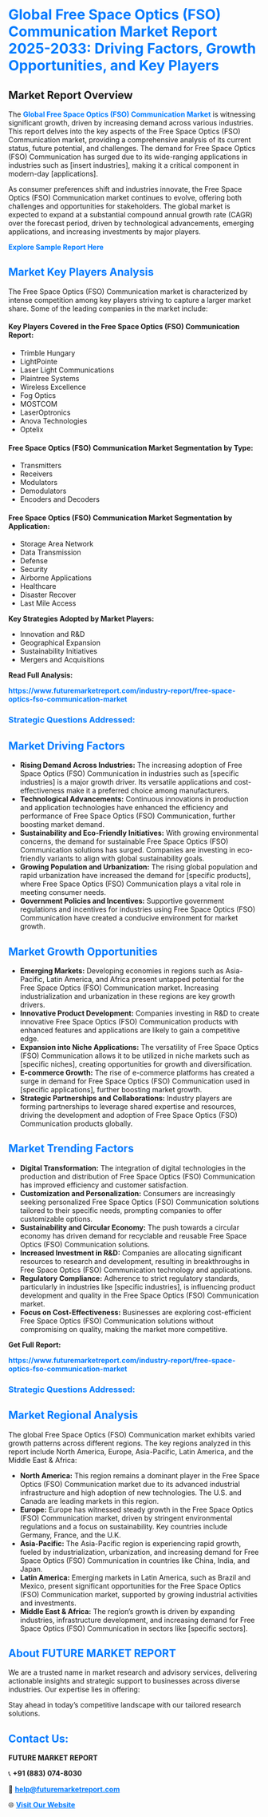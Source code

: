 <h1 style="color: #007BFF;">Global Free Space Optics (FSO) Communication Market Report 2025-2033: Driving Factors, Growth Opportunities, and Key Players</h1>

<section id="overview">
<h2>Market Report Overview</h2>
<p>The <a href="https://www.futuremarketreport.com/industry-report/free-space-optics-fso-communication-market" style="color: #007BFF; text-decoration: none;"><strong>Global Free Space Optics (FSO) Communication Market</strong></a> is witnessing significant growth, driven by increasing demand across various industries. This report delves into the key aspects of the Free Space Optics (FSO) Communication market, providing a comprehensive analysis of its current status, future potential, and challenges. The demand for Free Space Optics (FSO) Communication has surged due to its wide-ranging applications in industries such as [insert industries], making it a critical component in modern-day [applications].</p>
<p>As consumer preferences shift and industries innovate, the Free Space Optics (FSO) Communication market continues to evolve, offering both challenges and opportunities for stakeholders. The global market is expected to expand at a substantial compound annual growth rate (CAGR) over the forecast period, driven by technological advancements, emerging applications, and increasing investments by major players.</p>
</section>

<section id="overview">
<p><a href="https://www.futuremarketreport.com/request-sample/reportId=99270" style="color: #007BFF; text-decoration: none;"><strong>Explore Sample Report Here</strong></a></p>
</section>

<section id="key-players">
<h2 style="color: #007BFF;">Market Key Players Analysis</h2>
<p>The Free Space Optics (FSO) Communication market is characterized by intense competition among key players striving to capture a larger market share. Some of the leading companies in the market include:</p>
<h4>Key Players Covered in the Free Space Optics (FSO) Communication Report:</h4>
<ul><li>Trimble Hungary</li><li>LightPointe</li><li>Laser Light Communications</li><li>Plaintree Systems</li><li>Wireless Excellence</li><li>Fog Optics</li><li>MOSTCOM</li><li>LaserOptronics</li><li>Anova Technologies</li><li>Optelix</li></ul>
<h4>Free Space Optics (FSO) Communication Market Segmentation by Type:</h4>
<ul><li>Transmitters</li><li>Receivers</li><li>Modulators</li><li>Demodulators</li><li>Encoders and Decoders</li></ul>

<h4>Free Space Optics (FSO) Communication Market Segmentation by Application:</h4>
<ul><li>Storage Area Network</li><li>Data Transmission</li><li>Defense</li><li>Security</li><li>Airborne Applications</li><li>Healthcare</li><li>Disaster Recover</li><li>Last Mile Access</li></ul>
<p><strong>Key Strategies Adopted by Market Players:</strong></p>
<ul>
<li>Innovation and R&D</li>
<li>Geographical Expansion</li>
<li>Sustainability Initiatives</li>
<li>Mergers and Acquisitions</li>
</ul>
</section>

<section>
<p><strong>Read Full Analysis: </strong></p><a href="https://www.futuremarketreport.com/industry-report/free-space-optics-fso-communication-market" style="color: #007BFF; text-decoration: none;"><strong>https://www.futuremarketreport.com/industry-report/free-space-optics-fso-communication-market</strong></a>
<h3 style="color: #007BFF;">Strategic Questions Addressed:</h3>
</section>

<section id="driving-factors">
<h2 style="color: #007BFF;">Market Driving Factors</h2>
<ul>
<li><strong>Rising Demand Across Industries:</strong> The increasing adoption of Free Space Optics (FSO) Communication in industries such as [specific industries] is a major growth driver. Its versatile applications and cost-effectiveness make it a preferred choice among manufacturers.</li>
<li><strong>Technological Advancements:</strong> Continuous innovations in production and application technologies have enhanced the efficiency and performance of Free Space Optics (FSO) Communication, further boosting market demand.</li>
<li><strong>Sustainability and Eco-Friendly Initiatives:</strong> With growing environmental concerns, the demand for sustainable Free Space Optics (FSO) Communication solutions has surged. Companies are investing in eco-friendly variants to align with global sustainability goals.</li>
<li><strong>Growing Population and Urbanization:</strong> The rising global population and rapid urbanization have increased the demand for [specific products], where Free Space Optics (FSO) Communication plays a vital role in meeting consumer needs.</li>
<li><strong>Government Policies and Incentives:</strong> Supportive government regulations and incentives for industries using Free Space Optics (FSO) Communication have created a conducive environment for market growth.</li>
</ul>
</section>

<section id="growth-opportunities">
<h2 style="color: #007BFF;">Market Growth Opportunities</h2>
<ul>
<li><strong>Emerging Markets:</strong> Developing economies in regions such as Asia-Pacific, Latin America, and Africa present untapped potential for the Free Space Optics (FSO) Communication market. Increasing industrialization and urbanization in these regions are key growth drivers.</li>
<li><strong>Innovative Product Development:</strong> Companies investing in R&D to create innovative Free Space Optics (FSO) Communication products with enhanced features and applications are likely to gain a competitive edge.</li>
<li><strong>Expansion into Niche Applications:</strong> The versatility of Free Space Optics (FSO) Communication allows it to be utilized in niche markets such as [specific niches], creating opportunities for growth and diversification.</li>
<li><strong>E-commerce Growth:</strong> The rise of e-commerce platforms has created a surge in demand for Free Space Optics (FSO) Communication used in [specific applications], further boosting market growth.</li>
<li><strong>Strategic Partnerships and Collaborations:</strong> Industry players are forming partnerships to leverage shared expertise and resources, driving the development and adoption of Free Space Optics (FSO) Communication products globally.</li>
</ul>
</section>

<section id="trending-factors">
<h2 style="color: #007BFF;">Market Trending Factors</h2>
<ul>
<li><strong>Digital Transformation:</strong> The integration of digital technologies in the production and distribution of Free Space Optics (FSO) Communication has improved efficiency and customer satisfaction.</li>
<li><strong>Customization and Personalization:</strong> Consumers are increasingly seeking personalized Free Space Optics (FSO) Communication solutions tailored to their specific needs, prompting companies to offer customizable options.</li>
<li><strong>Sustainability and Circular Economy:</strong> The push towards a circular economy has driven demand for recyclable and reusable Free Space Optics (FSO) Communication solutions.</li>
<li><strong>Increased Investment in R&D:</strong> Companies are allocating significant resources to research and development, resulting in breakthroughs in Free Space Optics (FSO) Communication technology and applications.</li>
<li><strong>Regulatory Compliance:</strong> Adherence to strict regulatory standards, particularly in industries like [specific industries], is influencing product development and quality in the Free Space Optics (FSO) Communication market.</li>
<li><strong>Focus on Cost-Effectiveness:</strong> Businesses are exploring cost-efficient Free Space Optics (FSO) Communication solutions without compromising on quality, making the market more competitive.</li>
</ul>
</section>

<section>
<p><strong>Get Full Report: </strong></p><a href="https://www.futuremarketreport.com/industry-report/free-space-optics-fso-communication-market" style="color: #007BFF; text-decoration: none;"><strong>https://www.futuremarketreport.com/industry-report/free-space-optics-fso-communication-market</strong></a>
<h3 style="color: #007BFF;">Strategic Questions Addressed:</h3>
</section>


<section id="regional-analysis">
<h2 style="color: #007BFF;">Market Regional Analysis</h2>
<p>The global Free Space Optics (FSO) Communication market exhibits varied growth patterns across different regions. The key regions analyzed in this report include North America, Europe, Asia-Pacific, Latin America, and the Middle East & Africa:</p>
<ul>
<li><strong>North America:</strong> This region remains a dominant player in the Free Space Optics (FSO) Communication market due to its advanced industrial infrastructure and high adoption of new technologies. The U.S. and Canada are leading markets in this region.</li>
<li><strong>Europe:</strong> Europe has witnessed steady growth in the Free Space Optics (FSO) Communication market, driven by stringent environmental regulations and a focus on sustainability. Key countries include Germany, France, and the U.K.</li>
<li><strong>Asia-Pacific:</strong> The Asia-Pacific region is experiencing rapid growth, fueled by industrialization, urbanization, and increasing demand for Free Space Optics (FSO) Communication in countries like China, India, and Japan.</li>
<li><strong>Latin America:</strong> Emerging markets in Latin America, such as Brazil and Mexico, present significant opportunities for the Free Space Optics (FSO) Communication market, supported by growing industrial activities and investments.</li>
<li><strong>Middle East & Africa:</strong> The region’s growth is driven by expanding industries, infrastructure development, and increasing demand for Free Space Optics (FSO) Communication in sectors like [specific sectors].</li>
</ul>
</section>

<footer>
<h2 style="color: #007BFF;">About FUTURE MARKET REPORT</h2>
<p>We are a trusted name in market research and advisory services, delivering actionable insights and strategic support to businesses across diverse industries. Our expertise lies in offering:</p>

<p>Stay ahead in today’s competitive landscape with our tailored research solutions.</p>

<h2 style="color: #007BFF;">Contact Us:</h2>
<p><strong>FUTURE MARKET REPORT</strong></p>
<p>📞 <strong>+91 (883) 074-8030</strong></p>
<p>📧 <strong><a href="mailto:help@futuremarketreport.com" style="color: #007BFF;">help@futuremarketreport.com</a></strong></p>
<p>🌐 <strong><a href="https://www.futuremarketreport.com/" style="color: #007BFF;">Visit Our Website</a></strong></p>
</footer>